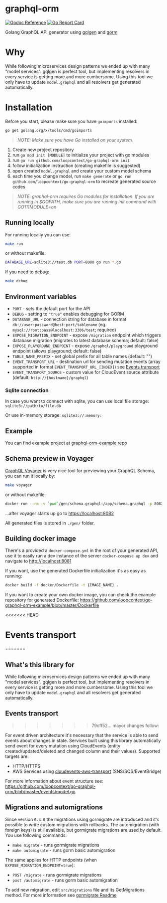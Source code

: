 # graphql-orm

[![Godoc Reference](https://godoc.org/github.com/loopcontext/go-graphql-orm?status.svg)](http://godoc.org/github.com/loopcontext/go-graphql-orm)
[![Go Report Card](https://goreportcard.com/badge/github.com/loopcontext/go-graphql-orm)](https://goreportcard.com/report/github.com/loopcontext/go-graphql-orm)

Golang GraphQL API generator using [gqlgen](https://gqlgen.com) and [gorm](https://gorm.io)

# Why

While following microservices design patterns we ended up with many "model services". gqlgen is perfect tool, but implementing resolvers in every service is getting more and more cumbersome. Using this tool we only have to update `model.graphql` and all resolvers get generated automatically.

# Installation

Before you start, please make sure you have `goimports` installed:

```sh
go get golang.org/x/tools/cmd/goimports
```

> _NOTE: Make sure you have Go installed on your system._

1. Create new project repository
1. run `go mod init [MODULE]` to initialize your project with go modules
1. run `go run github.com/loopcontext/go-graphql-orm init`
1. follow initialization instruction (creating makefile is suggested)
1. open created `model.graphql` and create your custom model schema
1. each time you change model, run `make generate` or `go run github.com/loopcontext/go-graphql-orm` to recreate generated source codes

> _NOTE: graphql-orm requires Go modules for installation. If you are running in \$GOPATH, make sure you are running init command with GO111MODULE=on_

## Running locally

For running locally you can use:

```sh
make run
```

or without makefile:

```sh
DATABASE_URL=sqlite3://test.db PORT=8080 go run *.go
```

If you need to debug:

```sh
make debug
```

## Environment variables

- `PORT` - sets the default port for the API
- `DEBUG` - setting to `"true"` enables debugging for GORM
- `DATABASE_URL` - connection string for database in format `db://user:password@host:port/tablename` (eg. `mysql://root:pass@localhost:3306/test`; required)
- `EXPOSE_MIGRATION_ENDPOINT` - expose `/migration` endpoint which triggers database migration (migrates to latest database schema; default: false)
- `EXPOSE_PLAYGROUND_ENDPOINT` - expose `/graphql/playground` playground endpoint (allows playground; default: false)
- `TABLE_NAME_PREFIX` - set global prefix for all table names (default: "")
- `EVENT_TRANSPORT_URL` - destination url for sending mutation events (array supported in format `EVENT_TRANSPORT_URL_[INDEX]`) see [Events transport](#installation)
- `EVENT_TRANSPORT_SOURCE` - custom value for CloudEvent source attribute (default: `http://{hostname}/graphql`)

### Sqlite connection

In case you want to connect with sqlite, you can use local file storage:
`sqlite3://path/to/file.db`

Or use in-memory storage:
`sqlite3://:memory:`

## Example

You can find example project at [graphql-orm-example repo](https://github.com/loopcontext/go-graphql-orm-example)

## Schema preview in Voyager

[GraphQL Voyager](https://apis.guru/graphql-voyager/) is very nice tool for previewing your GraphQL Schema, you can run it locally by:

```sh
make voyager
```

or without makefile:

```sh
docker run --rm -v `pwd`/gen/schema.graphql:/app/schema.graphql -p 8082:80 graphql/voyager
```

...after voyager starts up go to <https://localhost:8082>

All generated files is stored in `./gen/` folder.

## Building docker image

There's a provided a `docker-compose.yml` in the root of your generated API, use it to easily run a dev instance of
the server `docker-compose up dev` and navigate to <http://localhost:8081>

If you want, use the generated Dockerfile initialization it's as easy as running:

```sh
docker build -f docker/Dockerfile -t {IMAGE_NAME} .
```

If you want to create your own docker image, you can check the example repository for generated Dockerfile: <https://github.com/loopcontext/go-graphql-orm-example/blob/master/Dockerfile>

<<<<<<< HEAD

# Events transport

=======

## What's this library for

While following microservices design patterns we ended up with many "model services". gqlgen is perfect tool, but implementing resolvers in every service is getting more and more cumbersome. Using this tool we only have to update `model.graphql` and all resolvers get generated automatically.

## Events transport

> > > > > > > 79cff52... mayor changes follow:

For event driven architecture it's necessary that the service is able to send events about changes in state.
Services built using this library automatically send event for every mutation using CloudEvents (entity created/updated/deleted and changed column and their values). Supported targets are:

- HTTP/HTTPS
- AWS Services using [cloudevents-aws-transport](github.com/loopcontext/cloudevents-aws-transport) (SNS/SQS/EventBridge)

For more information about event structure see: <https://github.com/loopcontext/go-graphql-orm/blob/master/events/model.go>

## Migrations and automigrations

Since version `0.4.0` the migrations using gormigrate are introduced and it's possible to write custom migrations with rollbacks.
The automigration (with foreign keys) is still available, but gormigrate migrations are used by default. You use following commands:

- `make migrate` - runs gormigrate migrations
- `make automigrate` - runs gorm basic automigration

The same applies for HTTP endpoints (when `EXPOSE_MIGRATION_ENDPOINT=true`):

- `POST /migrate` - runs gormigrate migrations
- `post /automigrate` - runs gorm basic automigration

To add new migration, edit `src/migrations` file and its GetMigrations method. For more information see [gormigrate Readme](https://github.com/go-gormigrate/gormigrate)
